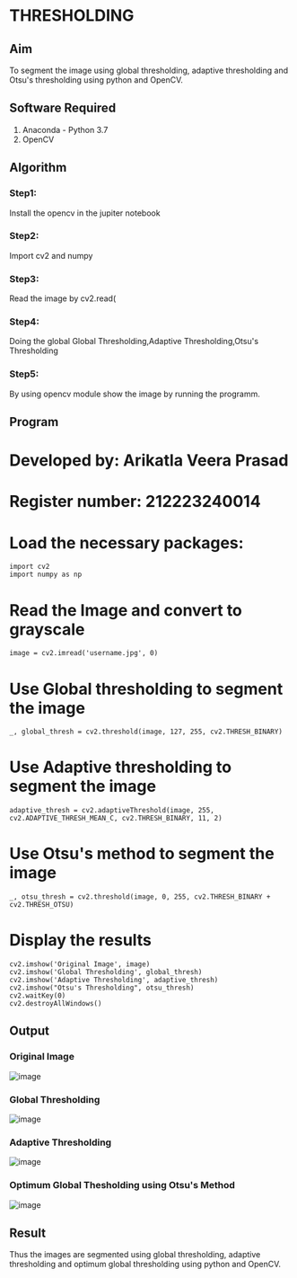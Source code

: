# THRESHOLDING
## Aim
To segment the image using global thresholding, adaptive thresholding and Otsu's thresholding using python and OpenCV.

## Software Required
1. Anaconda - Python 3.7
2. OpenCV

## Algorithm

### Step1:
Install the opencv in the jupiter notebook
### Step2:
Import cv2 and numpy
### Step3:
Read the image by cv2.read(
### Step4:
Doing the global Global Thresholding,Adaptive Thresholding,Otsu's Thresholding 
### Step5:
By using opencv module show the image by running the programm.
## Program
# Developed by: Arikatla Veera Prasad
# Register number: 212223240014
# Load the necessary packages:
```
import cv2
import numpy as np
```



# Read the Image and convert to grayscale
```
image = cv2.imread('username.jpg', 0)
```


# Use Global thresholding to segment the image

```
_, global_thresh = cv2.threshold(image, 127, 255, cv2.THRESH_BINARY)
```


# Use Adaptive thresholding to segment the image


```
adaptive_thresh = cv2.adaptiveThreshold(image, 255, cv2.ADAPTIVE_THRESH_MEAN_C, cv2.THRESH_BINARY, 11, 2)
```

# Use Otsu's method to segment the image 

```
_, otsu_thresh = cv2.threshold(image, 0, 255, cv2.THRESH_BINARY + cv2.THRESH_OTSU)
```


# Display the results
```
cv2.imshow('Original Image', image)
cv2.imshow('Global Thresholding', global_thresh)
cv2.imshow('Adaptive Thresholding', adaptive_thresh)
cv2.imshow("Otsu's Thresholding", otsu_thresh)
cv2.waitKey(0)
cv2.destroyAllWindows()
```


## Output

### Original Image
![image](https://github.com/Hariveeraprasad-2006/Thresholdingg/assets/145049988/e7566d9d-4531-45fe-b1c1-7117e09be02f)

### Global Thresholding
![image](https://github.com/Hariveeraprasad-2006/Thresholdingg/assets/145049988/8e56b2f6-4254-4abc-b51a-ca1cc6f19fe4)

### Adaptive Thresholding
![image](https://github.com/Hariveeraprasad-2006/Thresholdingg/assets/145049988/46f315e7-703a-40fc-ad86-06854e95f664)

### Optimum Global Thesholding using Otsu's Method
![image](https://github.com/Hariveeraprasad-2006/Thresholdingg/assets/145049988/aaac2807-f081-4b97-a54a-a6288b422591)


## Result
Thus the images are segmented using global thresholding, adaptive thresholding and optimum global thresholding using python and OpenCV.
